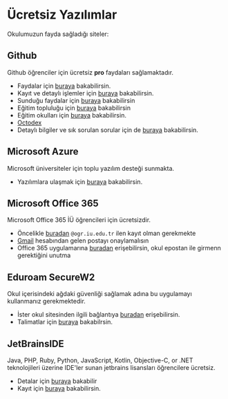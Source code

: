 # Ücretsiz Yazılımlar

Okulumuzun fayda sağladığı siteler:

## Github

Github öğrenciler için ücretsiz **pro** faydaları sağlamaktadır.

- Faydalar için [buraya][Benefits] bakabilirsin.
- Kayıt ve detaylı işlemler için [buraya][Github Student] bakabilirsin.
- Sunduğu faydalar için [buraya][Github Dev Pack] bakabilirsin
- Eğitim topluluğu için [buraya](https://education.github.community/c/students) bakabilirsin
- Eğitim okulları için [buraya][Github Education School] bakabilirsin.
- [Octodex][Github Octodex]
- Detaylı bilgiler ve sık sorulan sorular için de [buraya][Details] bakabilirsin.

## Microsoft Azure

Microsoft üniversiteler için toplu yazılım desteği sunmakta.

- Yazılımlara ulaşmak için [buraya][Azure DevTools] bakabilirsin.

## Microsoft Office 365

Microsoft Office 365 İÜ öğrencileri için ücretsizdir.

- Öncelikle [buradan][Office 365 Education] `@ogr.iu.edu.tr` ilen kayıt olman gerekmekte
- [Gmail][Gmail] hesabından gelen postayı onaylamalısın
- Office 365 uygulamarına [buradan][Office 365] erişebilirsin, okul epostan ile girmenn gerektiğini unutma

## Eduroam SecureW2

Okul içerisindeki ağdaki güvenliği sağlamak adına bu uygulamayı kullanmanız gerekmektedir.

- İster okul sitesinden ilgili bağlantıya [buradan][SecureW2] erişebilirsin.
- Talimatlar için [buraya][SecureW2 Talimatlar] bakabilrsin.

## JetBrainsIDE

Java, PHP, Ruby, Python, JavaScript, Kotlin, Objective-C, or .NET teknolojileri üzerine IDE'ler sunan jetbrains lisansları öğrencilere ücretsiz.

- Detalar için [buraya][JetBrains Detay] bakabilir
- Kayıt için [buraya][JetBrains Kayıt] bakabilirsin.

[Benefits]: https://education.github.com/benefits/offers
[Github Student]: https://education.github.com/students
[Github Dev Pack]: https://education.github.com/pack/offers
[Github Comminity]: https://education.github.community/c/students
[Github Octodex]: https://octodex.github.com/
[Github Education School]: https://education.github.com/partners/schools
[Details]: https://help.github.com/en/categories/teaching-and-learning-with-github-education
[Azure DevTools]: https://azureforeducation.microsoft.com/devtools
[Office 365 Education]: https://products.office.com/tr-tr/student/office-in-education
[Gmail]: https://www.office.com/?auth=2&home=1
[Office 365]: https://www.office.com/?auth=2&home=1
[SecureW2]: http://bilgiislem.istanbul.edu.tr/tr/content/eduroam-baglanti-ayarlari/windows-isletim-sistemi
[SecureW2 Talimatlar]: http://cdn.istanbul.edu.tr/FileHandler2.ashx?f=eduroam-securew2-win8.pdf
[JetBrains Detay]: https://www.jetbrains.com/shop/eform/students
[JetBrains Kayıt]: https://www.jetbrains.com/shop/eform/students